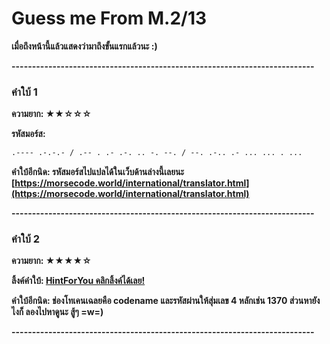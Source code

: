 # Guess me From M.2/13

**เมื่อถึงหน้านี้แล้วแสดงว่ามาถึงขั้นแรกแล้วนะ :)**

**--------------------------------------------------------------------------**

### คำใบ้ 1
**ความยาก: ★★☆☆☆**


**รหัสมอร์ส:**
```markdown
.---- .-.-.- / .-- . .- .-. .. -. --. / --. .-.. .- ... ... . ...
```


**คำใบ้อีกนิด: รหัสมอร์สไปแปลได้ในเว็บด้านล่างนี้เลยนะ
[https://morsecode.world/international/translator.html](https://morsecode.world/international/translator.html)**

**--------------------------------------------------------------------------**

### คำใบ้ 2
**ความยาก: ★★★★☆**


**ลิ้งค์คำใบ้: [HintForYou คลิกลิ้งค์ได้เลย!](https://lightningck.github.io/hintforyou/)**


**คำใบ้อีกนิด: ช่องโทเคนเฉลยคือ codename 
และรหัสผ่านให้สุ่มเลข 4 หลักเช่น 1370 ส่วนหายังไงก็
ลองไปหาดูนะ สู้ๆ =w=)**

**--------------------------------------------------------------------------**
